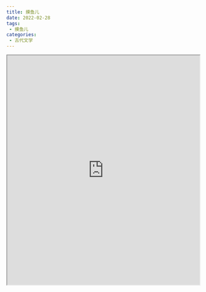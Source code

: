 ```yaml
---
title: 摸鱼儿
date: 2022-02-28
tags:
 - 摸鱼儿
categories:
 - 古代文学
---
```




<iframe src="https://study-doc.yourtools.icu/pdf/web/viewer.html?file=https://vkceyugu.cdn.bspapp.com/VKCEYUGU-e9075d72-0451-48df-afe1-d46932ae4554/8dc1605f-4739-4db1-872c-676f9d1eb318.pdf" width="100%" height="600px"></iframe>
